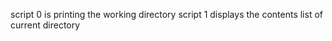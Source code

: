 script 0 is printing the working directory
script 1 displays the contents list of current directory
